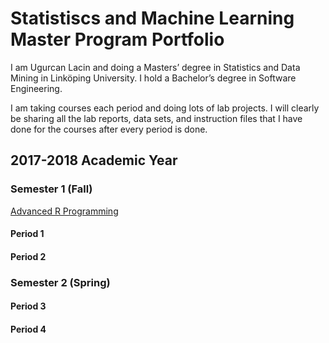 # Statistiscs and Machine Learning Master Program Portfolio

I am Ugurcan Lacin and doing a Masters’ degree in Statistics and Data Mining in Linköping University. I hold a Bachelor’s degree in Software Engineering. 

I am taking courses each period and doing lots of lab projects. I will clearly be sharing all the lab reports, data sets, and instruction files that I have done for the courses after every period is done.

## 2017-2018 Academic Year

### Semester 1 (Fall)

[Advanced R Programming](Advanced%20R%20Programming/)


#### Period 1

#### Period 2

### Semester 2 (Spring)

#### Period 3

#### Period 4
